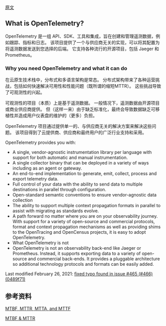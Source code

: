 [原文](https://opentelemetry.io/docs/concepts/what-is-opentelemetry/)

## What is OpenTelemetry?
OpenTelemetry 是一组 API、SDK、工具和集成，旨在创建和管理遥测数据，例如跟踪、指标和日志。 
该项目提供了一个与供应商无关的实现，可以将其配置为将遥测数据发送到您选择的后端。 
它支持各种流行的开源项目，包括 Jaeger 和 Prometheus。

### Why you need OpenTelemetry and what it can do
在云原生技术栈中，分布式和多语言架构是常态。 
分布式架构带来了各种运营挑战，包括如何快速解决可用性和性能问题（既所谓的缩短MTTR）。 
这些挑战导致了可观测性的兴起。

可观测性的项目（本质）上是基于遥测数据。 
一般情况下，遥测数据由开源项目或商业供应商提供。 
但（这样一来）由于缺乏标准化，最终会导致数据缺乏可移植性并造成用户仪表盘的维护的（更多）负担。

OpenTelemetry 项目通过提供单一的、与供应商无关的解决方案来解决这些问题。 该项目得到了云提供商、供应商和最终用户的广泛行业支持和采用。

OpenTelemetry provides you with:

- A single, vendor-agnostic instrumentation library per language with support for both automatic and manual instrumentation.
- A single collector binary that can be deployed in a variety of ways including as an agent or gateway.
- An end-to-end implementation to generate, emit, collect, process and export telemetry data.
- Full control of your data with the ability to send data to multiple destinations in parallel through configuration.
- Open-standard semantic conventions to ensure vendor-agnostic data collection
- The ability to support multiple context propagation formats in parallel to assist with migrating as standards evolve.
- A path forward no matter where you are on your observability journey. With support for a variety of open-source and commercial protocols, format and context propagation mechanisms as well as providing shims to the OpenTracing and OpenCensus projects, it is easy to adopt OpenTelemetry.
- What OpenTelemetry is not
- OpenTelemetry is not an observability back-end like Jaeger or Prometheus. Instead, it supports exporting data to a variety of open-source and commercial back-ends. It provides a pluggable architecture so additional technology protocols and formats can be easily added.

Last modified February 26, 2021: [fixed typo found in issue #465 (#466) (0489f71)](https://github.com/open-telemetry/opentelemetry.io/commit/0489f71b02e6cac6df0af74ac3634cf989748bb7)


## 参考资料

[MTBF, MTTR, MTTA, and MTTF](https://www.atlassian.com/incident-management/kpis/common-metrics)

[MTBF & MTTR](https://zhuanlan.zhihu.com/p/84231209)


